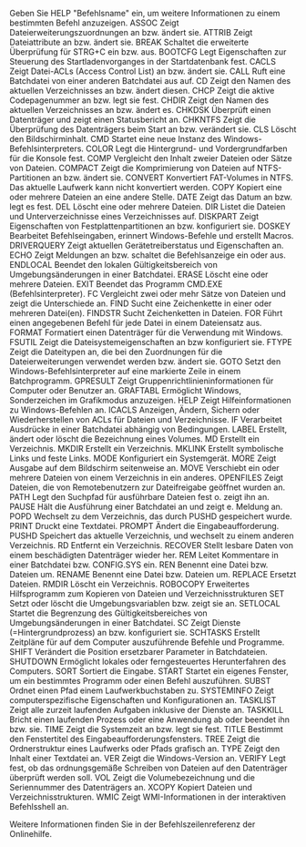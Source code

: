 Geben Sie HELP "Befehlsname" ein, um weitere Informationen zu einem bestimmten
Befehl anzuzeigen.
ASSOC          Zeigt Dateierweiterungszuordnungen an bzw. ändert sie.
ATTRIB         Zeigt Dateiattribute an bzw. ändert sie.
BREAK          Schaltet die erweiterte Überprüfung für STRG+C ein bzw. aus.
BOOTCFG        Legt Eigenschaften zur Steuerung des Startladenvorganges in der 
               Startdatenbank fest.
CACLS          Zeigt Datei-ACLs (Access Control List) an bzw. ändert sie.
CALL           Ruft eine Batchdatei von einer anderen Batchdatei aus auf.
CD             Zeigt den Namen des aktuellen Verzeichnisses an bzw. ändert
               diesen.
CHCP           Zeigt die aktive Codepagenummer an bzw. legt sie fest.
CHDIR          Zeigt den Namen des aktuellen Verzeichnisses an bzw. ändert
               es.
CHKDSK         Überprüft einen Datenträger und zeigt einen Statusbericht an.
CHKNTFS        Zeigt die Überprüfung des Datenträgers beim Start an bzw.
               verändert sie.
CLS            Löscht den Bildschirminhalt.
CMD            Startet eine neue Instanz des Windows-Befehlsinterpreters.
COLOR          Legt die Hintergrund- und Vordergrundfarben für die Konsole
               fest.
COMP           Vergleicht den Inhalt zweier Dateien oder Sätze von Dateien.
COMPACT        Zeigt die Komprimierung von Dateien auf NTFS-Partitionen an bzw.
               ändert sie.
CONVERT        Konvertiert FAT-Volumes in NTFS. Das aktuelle Laufwerk kann
               nicht konvertiert werden.
COPY           Kopiert eine oder mehrere Dateien an eine andere Stelle.
DATE           Zeigt das Datum an bzw. legt es fest.
DEL            Löscht eine oder mehrere Dateien.
DIR            Listet die Dateien und Unterverzeichnisse eines Verzeichnisses
               auf.
DISKPART       Zeigt Eigenschaften von Festplattenpartitionen an bzw.
               konfiguriert sie.
DOSKEY         Bearbeitet Befehlseingaben, erinnert Windows-Befehle und
               erstellt Macros.
DRIVERQUERY    Zeigt aktuellen Gerätetreiberstatus und Eigenschaften an.
ECHO           Zeigt Meldungen an bzw. schaltet die Befehlsanzeige ein oder
               aus.
ENDLOCAL       Beendet den lokalen Gültigkeitsbereich von Umgebungsänderungen
               in einer Batchdatei.
ERASE          Löscht eine oder mehrere Dateien.
EXIT           Beendet das Programm CMD.EXE (Befehlsinterpreter).
FC             Vergleicht zwei oder mehr Sätze von Dateien und zeigt die
               Unterschiede an.
FIND           Sucht eine Zeichenkette in einer oder mehreren Datei(en).
FINDSTR        Sucht Zeichenketten in Dateien.
FOR            Führt einen angegebenen Befehl für jede Datei in einem
               Dateiensatz aus.
FORMAT         Formatiert einen Datenträger für die Verwendung mit Windows.
FSUTIL         Zeigt die Dateisystemeigenschaften an bzw konfiguriert sie.
FTYPE          Zeigt die Dateitypen an, die bei den Zuordnungen für die
               Dateierweiterungen verwendet werden bzw. ändert sie.
GOTO           Setzt den Windows-Befehlsinterpreter auf eine markierte Zeile in
               einem Batchprogramm.
GPRESULT       Zeigt Gruppenrichtlinieninformationen für Computer oder Benutzer
               an.
GRAFTABL       Ermöglicht Windows, Sonderzeichen im Grafikmodus anzuzeigen.
HELP           Zeigt Hilfeinformationen zu Windows-Befehlen an.
ICACLS         Anzeigen, Ändern, Sichern oder Wiederherstellen von ACLs für
               Dateien und Verzeichnisse.
IF             Verarbeitet Ausdrücke in einer Batchdatei abhängig von
               Bedingungen.
LABEL          Erstellt, ändert oder löscht die Bezeichnung eines Volumes.
MD             Erstellt ein Verzeichnis.
MKDIR          Erstellt ein Verzeichnis.
MKLINK         Erstellt symbolische Links und feste Links.
MODE           Konfiguriert ein Systemgerät.
MORE           Zeigt Ausgabe auf dem Bildschirm seitenweise an.
MOVE           Verschiebt ein oder mehrere Dateien von einem Verzeichnis in
               ein anderes.
OPENFILES      Zeigt Dateien, die von Remotebenutzern zur Dateifreigabe
               geöffnet wurden an.
PATH           Legt den Suchpfad für ausführbare Dateien fest o. zeigt ihn an.
PAUSE          Hält die Ausführung einer Batchdatei an und zeigt e. Meldung an.
POPD           Wechselt zu dem Verzeichnis, das durch 
               PUSHD gespeichert wurde.
PRINT          Druckt eine Textdatei.
PROMPT         Ändert die Eingabeaufforderung.
PUSHD          Speichert das aktuelle Verzeichnis, und wechselt zu einem
               anderen Verzeichnis.
RD             Entfernt ein Verzeichnis.
RECOVER        Stellt lesbare Daten von einem beschädigten Datenträger wieder
               her.
REM            Leitet Kommentare in einer Batchdatei bzw. CONFIG.SYS ein.
REN            Benennt eine Datei bzw. Dateien um.
RENAME         Benennt eine Datei bzw. Dateien um.
REPLACE        Ersetzt Dateien.
RMDIR          Löscht ein Verzeichnis.
ROBOCOPY       Erweitertes Hilfsprogramm zum Kopieren von Dateien
               und Verzeichnisstrukturen
SET            Setzt oder löscht die Umgebungsvariablen bzw. zeigt sie an.
SETLOCAL       Startet die Begrenzung des Gültigkeitsbereiches von
               Umgebungsänderungen in einer Batchdatei.
SC             Zeigt  Dienste (=Hintergrundprozess) an bzw. konfiguriert sie.
SCHTASKS       Erstellt Zeitpläne für auf dem Computer auszuführende Befehle
               und Programme.
SHIFT          Verändert die Position ersetzbarer Parameter in Batchdateien.
SHUTDOWN       Ermöglicht lokales oder ferngesteuertes Herunterfahren des
               Computers.
SORT           Sortiert die Eingabe.
START          Startet ein eigenes Fenster, um ein bestimmtes Programm oder
               einen Befehl auszuführen.
SUBST          Ordnet einen Pfad einem Laufwerkbuchstaben zu.
SYSTEMINFO     Zeigt computerspezifische Eigenschaften und Konfigurationen an.
TASKLIST       Zeigt alle zurzeit laufenden Aufgaben inklusive der Dienste an.
TASKKILL       Bricht einen laufenden Prozess oder eine Anwendung ab oder
               beendet ihn bzw. sie.
TIME           Zeigt die Systemzeit an bzw. legt sie fest.
TITLE          Bestimmt den Fenstertitel des Eingabeaufforderungsfensters.
TREE           Zeigt die Ordnerstruktur eines Laufwerks oder Pfads grafisch an.
TYPE           Zeigt den Inhalt einer Textdatei an.
VER            Zeigt die Windows-Version an.
VERIFY         Legt fest, ob das ordnungsgemäße Schreiben von Dateien auf
               den Datenträger überprüft werden soll.
VOL            Zeigt die Volumebezeichnung und die Seriennummer des
               Datenträgers an.
XCOPY          Kopiert Dateien und Verzeichnisstrukturen.
WMIC           Zeigt WMI-Informationen in der interaktiven Befehlsshell an.

Weitere Informationen finden Sie in der Befehlszeilenreferenz der Onlinehilfe.
